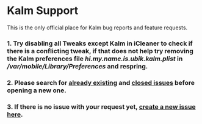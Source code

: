 # Kalm Support

This is the only official place for Kalm bug reports and feature requests.

### 1. Try disabling all Tweaks except Kalm in iCleaner to check if there is a conflicting tweak, if that does not help try removing the Kalm preferences file *hi.my.name.is.ubik.kalm.plist* in */var/mobile/Library/Preferences* and respring.
### 2. Please search for [already existing](https://github.com/himynameisubik/Kalm-support/issues) and [closed issues](https://github.com/himynameisubik/Kalm-support/issues?q=is%3Aissue+is%3Aclosed) before opening a new one.
### 3. If there is no issue with your request yet, [create a new issue here](https://github.com/himynameisubik/Kalm-support/issues/new/choose).
